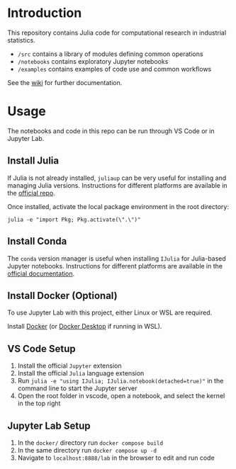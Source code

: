 # Introduction
This repository contains Julia code for computational research in industrial statistics.

- `/src` contains a library of modules defining common operations
- `/notebooks` contains exploratory Jupyter notebooks
- `/examples` contains examples of code use and common workflows

See the [wiki](https://github.com/ben-n-fuller/industrial-stats/wiki) for further documentation.

# Usage
The notebooks and code in this repo can be run through VS Code or in Jupyter Lab.

## Install Julia
If Julia is not already installed, `juliaup` can be very useful for installing and managing Julia versions. Instructions for different platforms are available in the [official repo](https://github.com/JuliaLang/juliaup).

Once installed, activate the local package environment in the root directory:

```
julia -e "import Pkg; Pkg.activate(\".\")"
```

## Install Conda
The `conda` version manager is useful when installing `IJulia` for Julia-based Jupyter notebooks. Instructions for different platforms are available in the [official documentation](https://docs.anaconda.com/miniconda/).

## Install Docker (Optional)
To use Jupyter Lab with this project, either Linux or WSL are required.

Install [Docker](https://docs.docker.com/engine/install/ubuntu/) (or [Docker Desktop](https://docs.docker.com/desktop/install/windows-install/) if running in WSL).

## VS Code Setup
1. Install the official `Jupyter` extension
2. Install the official `Julia` language extension
3. Run `julia -e "using IJulia; IJulia.notebook(detached=true)"` in the command line to start the Jupyter server
4. Open the root folder in vscode, open a notebook, and select the kernel in the top right

## Jupyter Lab Setup
1. In the `docker/` directory run `docker compose build`
2. In the same directory run `docker compose up -d`
3. Navigate to `localhost:8888/lab` in the browser to edit and run code


